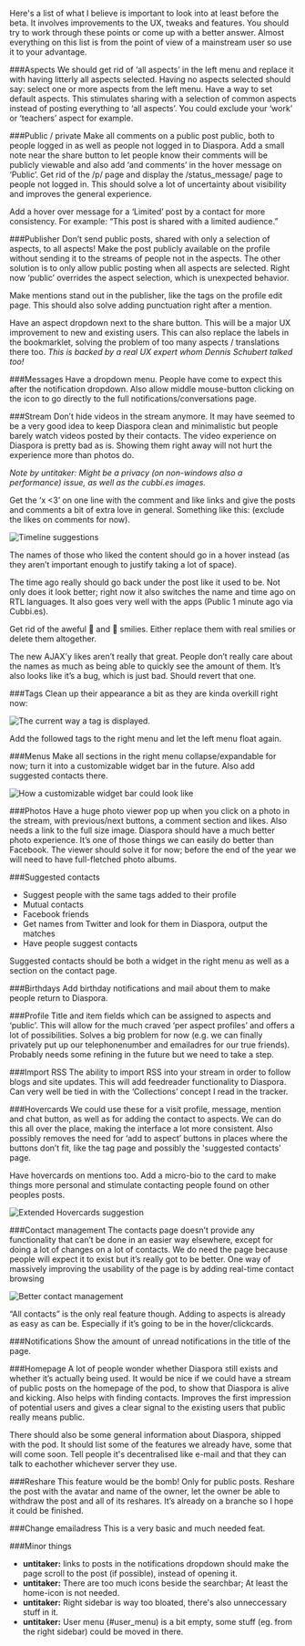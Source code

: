 Here's a list of what I believe is important to look into at least before the beta. It involves improvements to the UX, tweaks and features. You should try to work through these points or come up with a better answer. Almost everything on this list is from the point of view of a mainstream user so use it to your advantage.

###Aspects
We should get rid of ‘all aspects’ in the left menu and replace it with having litterly all aspects selected. Having no aspects selected should say: select one or more aspects from the left menu. Have a way to set default aspects. This stimulates sharing with a selection of common aspects instead of posting everything to ‘all aspects’. You could exclude your ‘work’ or ‘teachers’ aspect for example.

###Public / private
Make all comments on a public post public, both to people logged in as well as people not logged in to Diaspora. Add a small note near the share button to let people know their comments will be publicly viewable and also add ‘and comments’ in the hover message on ‘Public’. Get rid of the /p/ page and display the /status_message/ page to people not logged in. This should solve a lot of uncertainty about visibility and improves the general experience.

Add a hover over message for a ‘Limited’ post by a contact for more consistency. For example: “This post is shared with a limited audience.” 

###Publisher
Don’t send public posts, shared with only a selection of aspects, to all aspects! Make the post publicly available on the profile without sending it to the streams of people not in the aspects. The other solution is to only allow public posting when all aspects are selected. Right now ‘public’ overrides the aspect selection, which is unexpected behavior.

Make mentions stand out in the publisher, like the tags on the profile edit page. This should also solve adding punctuation right after a mention.

Have an aspect dropdown next to the share button. This will be a major UX improvement to new and existing users. This can also replace the labels in the bookmarklet, solving the problem of too many aspects / translations there too. *This is backed by a real UX expert whom Dennis Schubert talked too!*

###Messages
Have a dropdown menu. People have come to expect this after the notification dropdown. Also allow middle mouse-button clicking on the icon to go directly to the full notifications/conversations page.

###Stream
Don’t hide videos in the stream anymore. It may have seemed to be a very good idea to keep Diaspora clean and minimalistic but people barely watch videos posted by their contacts. The video experience on Diaspora is pretty bad as is. Showing them right away will not hurt the experience more than photos do.

*Note by untitaker: Might be a privacy (on non-windows also a performance) issue, as well as the cubbi.es images.*

Get the ‘x <3’ on one line with the comment and like links and give the posts and comments a bit of extra love in general. Something like this: (exclude the likes on comments for now).

![Timeline suggestions](http://i.imgur.com/XnpWP.png)

The names of those who liked the content should go in a hover instead (as they aren’t important enough to justify taking a lot of space).

The time ago really should go back under the post like it used to be. Not only does it look better; right now it also switches the name and time ago on RTL languages. It also goes very well with the apps (Public 1 minute ago via Cubbi.es). 

Get rid of the aweful  and  smilies. Either replace them with real smilies or delete them altogether.

The new AJAX’y likes aren’t really that great. People don’t really care about the names as much as being able to quickly see the amount of them. It’s also looks like it’s a bug, which is just bad. Should revert that one.

###Tags
Clean up their appearance a bit as they are kinda overkill right now:

![The current way a tag is displayed.](http://i.imgur.com/72Xtk.png)

Add the followed tags to the right menu and let the left menu float again.

###Menus
Make all sections in the right menu collapse/expandable for now; turn it into a customizable widget bar in the future. Also add suggested contacts there.

![How a customizable widget bar could look like](http://i.imgur.com/bZi2F.png)

###Photos
Have a huge photo viewer pop up when you click on a photo in the stream, with previous/next buttons, a comment section and likes. Also needs a link to the full size image. Diaspora should have a much better photo experience. It’s one of those things we can easily do better than Facebook. The viewer should solve it for now; before the end of the year we will need to have full-fletched photo albums.

###Suggested contacts
-	Suggest people with the same tags added to their profile
-	Mutual contacts
-	Facebook friends
-	Get names from Twitter and look for them in Diaspora, output the matches
-	Have people suggest contacts

Suggested contacts should be both a widget in the right menu as well as a section on the contact page.

###Birthdays
Add birthday notifications and mail about them to make people return to Diaspora.

###Profile
Title and item fields which can be assigned to aspects and ‘public’. This will allow for the much craved ‘per aspect profiles’ and offers a lot of possibilities. Solves a big problem for now (e.g. we can finally privately put up our telephonenumber and emailadres for our true friends). Probably needs some refining in the future but we need to take a step.

###Import RSS
The ability to import RSS into your stream in order to follow blogs and site updates. This will add feedreader functionality to Diaspora. Can very well be tied in with the ‘Collections’ concept I read in the tracker.

###Hovercards
We could use these for a visit profile, message, mention and chat button, as well as for adding the contact to aspects. We can do this all over the place, making the interface a lot more consistent. Also possibly removes the need for ‘add to aspect’ buttons in places where the buttons don’t fit, like the tag page and possibly the 'suggested contacts' page.

Have hovercards on mentions too. Add a micro-bio to the card to make things more personal and stimulate contacting people found on other peoples posts.

![Extended Hovercards suggestion](http://i.imgur.com/DSOuv.png)

###Contact management
The contacts page doesn’t provide any functionality that can’t be done in an easier way elsewhere, except for doing a lot of changes on a lot of contacts. We do need the page because people will expect it to exist but it’s really got to be better. One way of massively improving the usability of the page is by adding real-time contact browsing

![Better contact management](http://i.imgur.com/Dfh7e.png)

“All contacts” is the only real feature though. Adding to aspects is already as easy as can be. Especially if it’s going to be in the hover/clickcards.

###Notifications
Show the amount of unread notifications in the title of the page.

###Homepage
A lot of people wonder whether Diaspora still exists and whether it’s actually being used. It would be nice if we could have a stream of public posts on the homepage of the pod, to show that Diaspora is alive and kicking. Also helps with finding contacts. Improves the first impression of potential users and gives a clear signal to the existing users that public really means public.

There should also be some general information about Diaspora, shipped with the pod. It should list some of the features we already have, some that will come soon. Tell people it's decentralised like e-mail and that they can talk to eachother whichever server they use.

###Reshare
This feature would be the bomb! Only for public posts. Reshare the post with the avatar and name of the owner, let the owner be able to withdraw the post and all of its reshares. It’s already on a branche so I hope it could be finished.

###Change emailadress
This is a very basic and much needed feat.

###Minor things
  - **untitaker:** links to posts in the notifications dropdown should make the page scroll to the post (if possible), instead of opening it.
  - **untitaker:** There are too much icons beside the searchbar; At least the home-icon is not needed.
  - **untitaker:** Right sidebar is way too bloated, there's also unneccessary stuff in it.
  - **untitaker:** User menu (#user_menu) is a bit empty, some stuff (eg. from the right sidebar) could be moved in there.